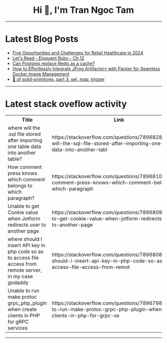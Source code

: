 <h1 align="center">Hi 👋, I'm Tran Ngoc Tam</h1>

---

# Latest Blog Posts 
<!-- BLOG-POST-LIST:START -->
- [Five Opportunities and Challenges for Retail Healthcare in 2024](https://dev.to/sejaljansari/five-opportunities-and-challenges-for-retail-healthcare-in-2024-2447)
- [Let&#39;s Read - Eloquent Ruby - Ch 12](https://dev.to/baweaver/lets-read-eloquent-ruby-ch-12-4gja)
- [Can Postgres replace Redis as a cache?](https://dev.to/raphaeldelio/can-postgres-replace-redis-as-a-cache-2ne1)
- [How to Effortlessly Integrate JFrog Artifactory with Packer for Seamless Docker Image Management](https://dev.to/s3cloudhub/how-to-effortlessly-integrate-jfrog-artifactory-with-packer-for-seamless-docker-image-management-d67)
- [💎 of solid-primitives, part 3: set, map, trigger](https://dev.to/lexlohr/of-solid-primitives-part-3-set-map-trigger-ab9)
<!-- BLOG-POST-LIST:END -->

---

# Latest stack oveflow activity
<table>
  <tr><th>Title</th><th>Link</th></tr>
  <!-- STACKOVERFLOW:START --><tr><td>where will the .sql file stored after importing one table data into another table?</td><td>https://stackoverflow.com/questions/78968281/where-will-the-sql-file-stored-after-importing-one-table-data-into-another-tabl</td></tr><tr><td>How comment press knows which comment belongs to which paragraph?</td><td>https://stackoverflow.com/questions/78968104/how-comment-press-knows-which-comment-belongs-to-which-paragraph</td></tr><tr><td>Unable to get Cookie value when Jotform redirects user to another page</td><td>https://stackoverflow.com/questions/78968096/unable-to-get-cookie-value-when-jotform-redirects-user-to-another-page</td></tr><tr><td>where should I insert API key in php code so as to access file access from remote server, in my case godaddy</td><td>https://stackoverflow.com/questions/78968088/where-should-i-insert-api-key-in-php-code-so-as-to-access-file-access-from-remot</td></tr><tr><td>Unable to run make protoc grpc_php_plugin when create clients in PHP for gRPC services</td><td>https://stackoverflow.com/questions/78967989/unable-to-run-make-protoc-grpc-php-plugin-when-create-clients-in-php-for-grpc-se</td></tr><!-- STACKOVERFLOW:END -->
</table>

---


